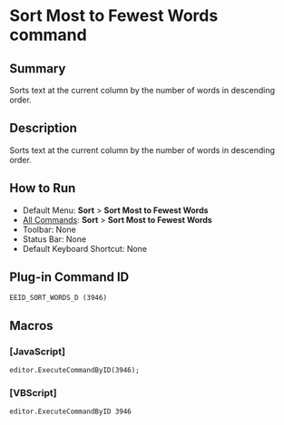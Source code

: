 # Sort Most to Fewest Words command

## Summary

Sorts text at the current column by the number of words in descending order.

## Description

Sorts text at the current column by the number of words in descending order.

## How to Run

- Default Menu: **Sort** \> **Sort Most to Fewest Words**
- [All Commands](../tools/all_commands): **Sort** \> **Sort Most to Fewest Words**
- Toolbar: None
- Status Bar: None
- Default Keyboard Shortcut: None

## Plug-in Command ID

```
EEID_SORT_WORDS_D (3946)```

## Macros

### \[JavaScript\]

```
editor.ExecuteCommandByID(3946);
```

### \[VBScript\]

```
editor.ExecuteCommandByID 3946
```
